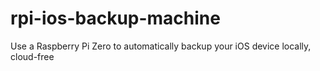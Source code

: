 # rpi-ios-backup-machine
Use a Raspberry Pi Zero to automatically backup your iOS device locally, cloud-free
